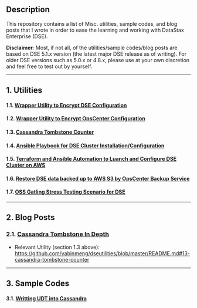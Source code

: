 ## Description

This repository contains a list of Misc. utilities, sample codes, and blog posts that I wrote in order to ease the learning and working with DataStax Enterprise (DSE). 

**Disclaimer**: Most, if not all, of the utilities/sample codes/blog posts are based on DSE 5.1.x version (the latest major DSE release as of writing). For older DSE versions such as 5.0.x or 4.8.x, please use at your own discretion and feel free to test out by yourself.

---

## 1. Utilities
#### 1.1. [Wrapper Utility to Encrypt DSE Configuration](https://github.com/yabinmeng/dseutilities/tree/master/dseconfenc)

#### 1.2. [Wrapper Utility to Encrypt OpsCenter Configuration](https://github.com/yabinmeng/dseutilities/tree/master/opsconfenc)

#### 1.3. [Cassandra Tombstone Counter](https://github.com/yabinmeng/tombstone_counter)

#### 1.4. [Ansible Playbook for DSE Cluster Installation/Configuration](https://github.com/yabinmeng/dseansible)

#### 1.5. [Terraform and Ansible Automation to Luanch and Configure DSE Cluster on AWS](https://github.com/yabinmeng/terradse)

#### 1.6. [Restore DSE data backed up to AWS S3 by OpsCenter Backup Service](https://github.com/yabinmeng/opscs3restore)

#### 1.7. [OSS Gatling Stress Testing Scenario for DSE](https://github.com/yabinmeng/cassgatling)

---

## 2. Blog Posts

### 2.1. [Cassandra Tombstone In Depth](https://drive.google.com/open?id=1te9pRyEGLFB7TL5TCq2WiYnMzjmfjYYZ)
   - Relevant Utility (section 1.3 above): https://github.com/yabinmeng/dseutilities/blob/master/README.md#13-cassandra-tombstone-counter

---

## 3. Sample Codes

#### 3.1. [Writting UDT into Cassandra](https://github.com/yabinmeng/dseudt)
   
